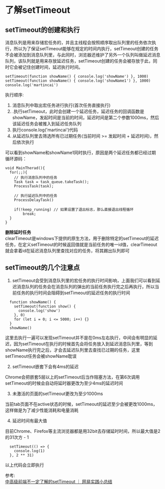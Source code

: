 # 了解setTimeout
## setTimeout的创建和执行
消息队列是用来存储宏任务的，并且主线程会按照顺序取出队列里的任务依次执行，所以为了保证setTimeout能够在规定的时间内执行，setTimeout创建的任务不会被添加到消息队列里，与此同时，浏览器还维护了另外一个队列叫做延迟消息队列，该队列就是用来存放延迟任务，setTimeout创建的任务会被存放于此，同时它会被记住创建时间，延迟执行时间。
``` 
setTimeout(function showName() { console.log('showName') }, 1000)
setTimeout(function showName() { console.log('showName1') }, 1000) 
console.log('martincai')
```
执行顺序:  
1. 消息队列中取出宏任务进行执行(首次任务直接执行)
2. .执行setTimeout，此时会创建一个延迟任务，延迟任务的回调函数是showName，发起时间是当前的时间，延迟时间是第二个参数1000ms，然后该延迟任务会被推入到延迟任务队列
3. 执行console.log('martincai')代码
4. 从延迟队列里去筛选所有已过期任务(当前时间 >= 发起时间 + 延迟时间)，然后依次执行

可以看到showName和showName1同时执行，原因是两个延迟任务都已经过期  
循环源码：  
``` 
void MainTherad(){
  for(;;){
    // 执行消息队列中的任务
    Task task = task_queue.takeTask();
    ProcessTask(task);
    
    // 执行延迟队列中的任务
    ProcessDelayTask()
 
    if(!keep_running) // 如果设置了退出标志，那么直接退出线程循环
        break; 
  }
}
```

**删除延时任务**  
clearTimeout是windows下提供的原生方法，用于删除特定的setTimeout的延迟任务，在定义setTimeout的时候返回值就是当前任务的唯一id值，clearTimeout就会拿着id在延迟消息队列里查找对应的任务，将其踢出队列即可

## setTimeout的几个注意点
1. setTimeout会受到消息队列里的宏任务的执行时间影响，上面我们可以看到延迟消息队列的任务会在消息队列的弹出的当前任务执行完之后再执行，所以当前任务的执行时间会阻碍到setTimeout的延迟任务的执行时间

``` 
  function showName() {
    setTimeout(function show() {
      console.log('show')
    }, 0)
    for (let i = 0; i <= 5000; i++) {}
  }
  showName()
```
这里去执行一遍可以发现setTimeout并不是在0ms左右执行，中间会有明显的延迟，因为setTimeout在执行的时候首先会将任务放入到延迟消息队列里，等到showName执行完之后，才会去延迟队列里去查找已过期的任务，这里setTimeout任务会被showName耽误

2. setTimeout嵌套下会有4ms的延迟  

Chrome会把嵌套5层以上的setTimeout后当作阻塞方法，在第6次调用setTimeout的时候会自动将延时器更改为至少4ms的延迟时间

3. 未激活的页面的setTimeout更改为至少1000ms  

当前tab页面不在active状态的时候，setTimeout的延迟至少会被更改1000ms，这样做是为了减少性能消耗和电量消耗  

4. 延迟时间有最大值  

目前Chrome、Firefox等主流浏览器都是用32bit去存储延时时间，所以最大值是2的31次方 - 1
``` 
  setTimeout(() => {
    console.log(1)
  }, 2 ** 31)
```
以上代码会立即执行  

参考:  
[中高级前端不一定了解的setTimeout ｜ 网易实践小总结](https://juejin.cn/post/7032091028609990692)
